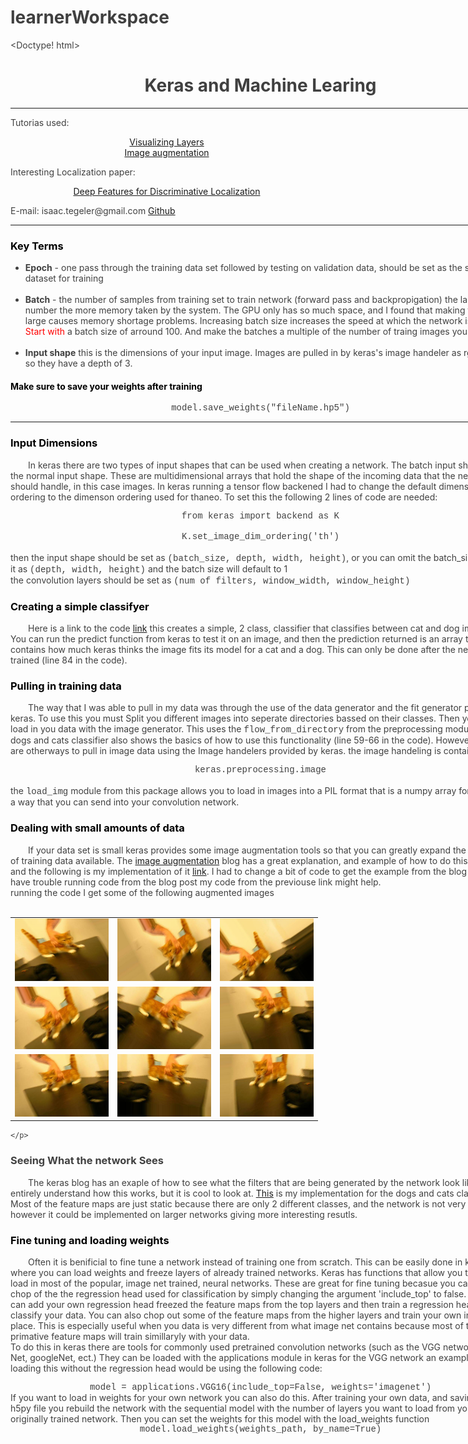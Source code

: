 # learnerWorkspace
<Doctype! html>
<html style="font-family:arial; color:#404040; line-height: 1.8;">
<Title> Using Keras </Title>

<div  style="width:800px;">
<H1><center>Keras and Machine Learing</center></H1>
<hr>
<div style="width:500px;">
<p>Tutorias used: 
<br>
<center><a href="https://blog.keras.io/how-convolutional-neural-networks-see-the-world.html" target="_blank"> Visualizing Layers</a><br>
     <a href="https://blog.keras.io/building-powerful-image-classification-models-using-very-little-data.html" target="_blank">Image augmentation</a></center> 
</p>
<p>Interesting Localization paper: <br>
<center><a href="http://cnnlocalization.csail.mit.edu/Zhou_Learning_Deep_Features_CVPR_2016_paper.pdf" target="_blank">Deep Features for Discriminative Localization</a></center>
</p>
<p>E-mail: isaac.tegeler@gmail.com    <a href="https://github.com/IsaacIsOkay/learnerWorkspace">Github</a></p>
</div>
<hr>   
<body>
<div>
<H3 style="color:#000000;"> Key Terms </H3>
<ul>
    <li><b>Epoch</b> - one pass through the training data set followed by testing on validation data, should be set as the size of you dataset for training</li>
    <br>
    <li><b>Batch</b> - the number of samples from training set to train network 
                        (forward pass and backpropigation) the larger this number the more memory taken by the system. 
                        The GPU only has so much space, and I found that making this too large causes memory shortage problems.         
                        Increasing batch size increases the speed at which the network is trained.<span style="color:red"> Start with</span> 
                        a batch size of arround 100. And make the batches a multiple of the number of traing images you have.</li>
    <br>
    <li><b>Input shape</b> this is the dimensions of your input image. Images are pulled in by keras's image handeler as rgb images so they have a depth of 3.
</ul>
</div>

<div>
    <H4 style="color:#000000;">Make sure to save your weights after training</H4>
    <center style="font-family:courier;">model.save_weights("fileName.hp5")</center>
</div>

<hr>
<div>
    <H3 id="input shape" style="color:#000000;"> Input Dimensions </H3>
    <p style="text-indent:2.0em;">In keras there are two types of input shapes that can be used when creating a network. The batch input shape, and the normal input shape. 
        These are multidimensional arrays that hold the shape of the incoming data that the network should handle, in this case images. 
        In keras running a tensor flow backened I had to change the default dimenson ordering to the dimenson ordering used for thaneo. 
        To set this the following 2 lines of code are needed:
        <br>
        <center style="font-family:courier;">from keras import backend as K</center>
        <br>
        <center style="font-family:courier;">K.set_image_dim_ordering('th')</center>
<br>
    then the input shape should be set as <span style="font-family:courier;">(batch_size, depth, width, height)</span>, or you can omit the batch_size and set it as 
    <span style="font-family:courier;">(depth, width, height)</span> and the batch size will default to 1
<br>
    the convolution layers should be set as <span style="font-family:courier;">(num of filters, window_width, window_height)</span>
    </p>
</div>

<div>
    <H3 style="color:#000000;">Creating a simple classifyer</H3>
    <p style="text-indent:2.0em;">Here is a link to the code 
	<a href="https://github.com/IsaacIsOkay/learnerWorkspace/blob/master/dogsAndCats.py" target="_blank">link</a> 
	this creates a simple, 2 class, classifier that classifies between cat and dog images. 
	You can run the predict function from keras to test it on an image, and then the prediction returned is an array
        that contains how much keras thinks the image fits its model for a cat and a dog. This can only be done after 
	the network is trained (line 84 in the code).
    </p>
</div>

<div>
    <H3 style="color:#000000;">Pulling in training data</H3>
    <p style="text-indent:2.0em;">
        The way that I was able to pull in my data was through the use of the data generator
        and the fit generator provided in keras. To use this you must
	Split you different images into seperate directories bassed on their classes. Then you can load in you data with the image generator. This uses the 
	<span style="font-family:courier;"> flow_from_directory</span> from the preprocessing module. The dogs and cats
	classifier also shows the basics of how to use this functionality (line 59-66 in the code).
        However there are otherways to pull in image data using the Image handelers provided by keras.
        the image handeling is contained in:
	<br>
	<center style="font-family:courier;">keras.preprocessing.image</center>
	<br>
	the <span style="font-family:courier;">load_img</span> module from this package allows you
	to load in images into a PIL format that is a numpy array formated in a way that
	you can send into your convolution network.
	</p>
</div>

<div>
    <H3 style="color:#000000;">Dealing with small amounts of data</H3>
    <p style="text-indent:2.0em;">
        If your data set is small keras provides some image augmentation tools so that
        you can greatly expand the amount of training data available.
        The <a href="https://blog.keras.io/building-powerful-image-classification-models-using-very-little-data.html" target="_blank">image augmentation</a>
        blog has a great explanation, and example of how to do this in keras, and the following is my implementation of it
        <a href="https://github.com/IsaacIsOkay/learnerWorkspace/blob/master/dataAugmentation.py" target="_blank">link</a>. 
	I had to change a bit of code to get the example from the blog so if you have trouble running
        code from the blog post my code from the previouse link might help.
	<br>
	running the code I get some of the following augmented images
	<br>
	<br>
	<table>
		<tr>
			<td><img src="https://github.com/IsaacIsOkay/learnerWorkspace/blob/master/preview/cat_0_1623.jpeg?raw=true" style="width:150px;height:100px;"></td>
			<td><img src="https://github.com/IsaacIsOkay/learnerWorkspace/blob/master/preview/cat_0_2722.jpeg?raw=true" style="width:150px;height:100px;"></td>
			<td><img src="https://github.com/IsaacIsOkay/learnerWorkspace/blob/master/preview/cat_0_2957.jpeg?raw=true" style="width:150px;height:100px;"></td>
		</tr>
		<tr>
			<td><img src="https://github.com/IsaacIsOkay/learnerWorkspace/blob/master/preview/cat_0_3051.jpeg?raw=true" style="width:150px;height:100px;"></td>
			<td><img src="https://github.com/IsaacIsOkay/learnerWorkspace/blob/master/preview/cat_0_8084.jpeg?raw=true" style="width:150px;height:100px;"></td>
			<td><img src="https://github.com/IsaacIsOkay/learnerWorkspace/blob/master/preview/cat_0_3544.jpeg?raw=true" style="width:150px;height:100px;"></td>
		</tr>
		<tr>
			<td><img src="https://github.com/IsaacIsOkay/learnerWorkspace/blob/master/preview/cat_0_9404.jpeg?raw=true" style="width:150px;height:100px;"></td>
			<td><img src="https://github.com/IsaacIsOkay/learnerWorkspace/blob/master/preview/cat_0_9715.jpeg?raw=true" style="width:150px;height:100px;"></td>
			<td><img src="https://github.com/IsaacIsOkay/learnerWorkspace/blob/master/preview/cat_0_3888.jpeg?raw=true" style="width:150px;height:100px;"></td>
		</tr>
	</table>
		
    </p>
    
</div>

<div>
    <H3>Seeing What the network Sees</H3>
    <p style="text-indent:2.0em;"> The keras blog has an exaple of how to see what the filters that
	are being generated by the network look like. I don't entirely understand how this works, but
	it is cool to look at. <a href="https://github.com/IsaacIsOkay/learnerWorkspace/blob/master/exploreLayers.py">This</a> is my implementation for the dogs and cats classifier. Most of 
	the feature maps are just static because there are only 2 different classes, and the network
	is not very deep, however it could be implemented on larger networks giving more interesting
	resutls.
    </p>
</div>

<div>
    <H3 style="color:#000000;">Fine tuning and loading weights</H3>
    <p style="text-indent:2.0em;">
        Often it is benificial to fine tune a network instead of training one
        from scratch. This can be easily done in keras where you can load weights and 
        freeze layers of already trained networks. Keras has functions that allow you to easily
        load in most of the popular, image net trained, neural networks. These are great for
        fine tuning becasue you can just chop of the the regression head used for classification
        by simply changing the argument 'include_top' to false. Then you can add your own regression 
	head freezed the feature maps from the top layers and then train a regression head to 
	classify your data. You can also chop out some of the feature maps from the higher layers 
	and train your own in their place. This is especially useful when you data is very 
	different from what image net contains because most of the more primative feature maps 
	will train simillaryly with your data.
	<br>
	To do this in keras there are tools for commonly used pretrained convolution networks (such as the VGG network, Alex Net, googleNet, ect.) They can be loaded with the applications
	module in keras for the VGG network an example of loading this without the regression head would be using the following code:
	<center style="font-family:courier;">model = applications.VGG16(include_top=False, weights='imagenet')</center>
	If you want to load in weights for your own network you can also do this. After training your own data, and saving it as an h5py file you rebuild the network with the sequential model with the number 	of layers you want to load from your originally trained network. Then you can set the weights for this model with the load_weights function
		<center style="font-family:courier;">model.load_weights(weights_path, by_name=True)</center>
     </p>
</div>

</body>
</div>
</html>

